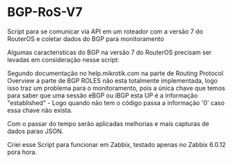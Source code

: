 # BGP-RoS-V7
Script para se comunicar via API em um roteador com a versão 7 do RouterOS e coletar dados do BGP para monitoramento

Algumas caracteristicas do BGP na versão 7 do RouterOS precisam ser  levadas em consideração nesse script:

Segundo documentação no help.mikrotik.com na parte de Routing Protocol Overview a parte de BGP ROLES não esta totalmente implementada,
logo isso traz um problema para o monitoramento, pois a única chave que temos para saber que uma sessão eBGP ou iBGP esta UP é a informação
"established" - Logo quando não tem o código passa a informação '0' caso essa chave não exista.

Com o passar do tempo serão aplicadas melhorias e mais capturas de dados parao JSON.

Criei esse Script para funcionar em Zabbix, testado apenas no Zabbix 6.0.12 pora hora.

